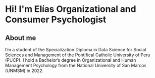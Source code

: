 # Hi! I'm Elías Organizational and Consumer Psychologist

## About me

 I’m a student of the Specialization Diploma in Data Science for Social Sciences and Management of the Pontifical Catholic University of Peru (PUCP). I hold a Bachelor’s degree in Organizational and Human Management Psychology from the National University of San Marcos (UNMSM) in 2022.

